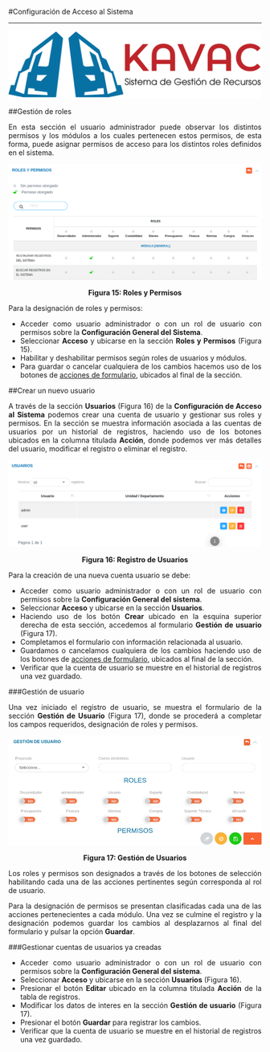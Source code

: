 #Configuración de Acceso al Sistema  
***********************************
<div style="text-align: justify;">

![Screenshot](../img/logokavac.png#imagen)

##Gestión de roles


En esta sección el usuario administrador puede observar los distintos permisos y los módulos a los cuales pertenecen estos permisos, de esta forma, puede asignar permisos de acceso para los distintos roles definidos en el sistema.   


![Screenshot](../img/figure_15.png)<div style="text-align: center;font-weight: bold">Figura 15: Roles y Permisos</div>

Para la designación de roles y permisos: 

- Acceder como usuario administrador o con un rol de usuario con permisos sobre la **Configuración General del Sistema**.
- Seleccionar **Acceso** y ubicarse en la sección **Roles y Permisos** (Figura 15).
- Habilitar y deshabilitar permisos según roles de usuarios y módulos. 
- Para guardar o cancelar cualquiera de los cambios hacemos uso de los botones de [acciones de formulario](/information/#botones), ubicados al final de la sección. 

##Crear un nuevo usuario


A través de la sección **Usuarios** (Figura 16) de la **Configuración de Acceso al Sistema** podemos crear una cuenta de usuario y gestionar sus roles y permisos.  En la sección se muestra información asociada a las cuentas de usuarios por un historial de registros, haciendo uso de los botones ubicados en la columna titulada **Acción**, donde podemos ver más detalles del usuario, modificar el registro o eliminar el registro.    


![Screenshot](../img/figure_16.png)<div style="text-align: center;font-weight: bold">Figura 16: Registro de Usuarios</div>

Para la creación de una nueva cuenta usuario se debe:

- Acceder como usuario administrador o con un rol de usuario con permisos sobre la **Configuración General del sistema**.
- Seleccionar **Acceso** y ubicarse en la sección **Usuarios**.
- Haciendo uso de los botón **Crear** ubicado en la esquina superior derecha de esta sección, accedemos al formulario **Gestión de usuario** (Figura 17).
- Completamos el formulario con información relacionada al usuario.
- Guardamos o cancelamos cualquiera de los cambios haciendo uso de los botones de [acciones de formulario](/information/#botones), ubicados al final de la sección. 
- Verificar que la cuenta de usuario se muestre en el historial de registros una vez guardado.  


###Gestión de usuario


Una vez iniciado el registro de usuario, se muestra el formulario de la sección **Gestión de Usuario** (Figura 17), donde se procederá a completar los campos requeridos, designación de roles y permisos.  

![Screenshot](../img/figure_17.png)<div style="text-align: center;font-weight: bold">Figura 17: Gestión de Usuarios</div>

Los roles y permisos son designados a través de los botones de selección habilitando cada una de las acciones pertinentes según corresponda al rol de usuario.   

Para la designación de permisos se presentan clasificadas cada una de las acciones pertenecientes a cada módulo.   Una vez se culmine el registro y la designación podemos guardar los cambios al desplazarnos al final del formulario y pulsar la opción **Guardar**. 

###Gestionar cuentas de usuarios ya creadas

- Acceder como usuario administrador o con un rol de usuario con permisos sobre la **Configuración General del sistema**.
- Seleccionar **Acceso** y ubicarse en la sección **Usuarios** (Figura 16).
- Presionar el botón **Editar** ubicado en la columna titulada **Acción** de la tabla de registros.
- Modificar los datos de interes en la sección **Gestión de usuario** (Figura 17).
- Presionar el botón **Guardar** para registrar los cambios. 
- Verificar que la cuenta de usuario se muestre en el historial de registros una vez guardado.  


</div>